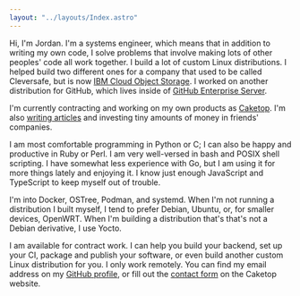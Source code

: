 ```yaml
---
layout: "../layouts/Index.astro"
---
```


Hi, I'm Jordan.
I'm a systems engineer, which means that in addition to writing my own code, I solve problems that involve making lots of other peoples' code all work together.
I build a lot of custom Linux distributions.
I helped build two different ones for a company that used to be called Cleversafe, but is now [IBM Cloud Object Storage](https://www.ibm.com/cloud/object-storage).
I worked on another distribution for GitHub, which lives inside of [GitHub Enterprise Server](https://docs.github.com/en/enterprise-server@3.5/admin/overview/about-github-enterprise-server).

I'm currently contracting and working on my own products as [Caketop](https://caketop.app).
I'm also [writing articles](portfolio) and investing tiny amounts of money in friends' companies.

I am most comfortable programming in Python or C; I can also be happy and productive in Ruby or Perl.
I am very well-versed in bash and POSIX shell scripting.
I have somewhat less experience with Go, but I am using it for more things lately and enjoying it.
I know just enough JavaScript and TypeScript to keep myself out of trouble.

I'm into Docker, OSTree, Podman, and systemd.
When I'm not running a distribution I built myself, I tend to prefer Debian, Ubuntu, or, for smaller devices, OpenWRT.
When I'm building a distribution that's that's not a Debian derivative, I use Yocto.

I am available for contract work.
I can help you build your backend, set up your CI, package and publish your software, or even build another custom Linux distribution for you.
I only work remotely.
You can find my email address on my [GitHub profile](https://github.com/jordemort), or fill out the [contact form](https://caketop.app/#contact) on the Caketop website.
